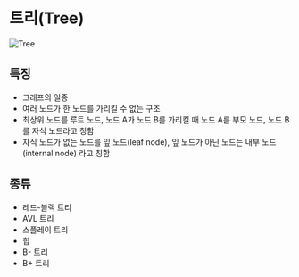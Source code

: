 # 트리(Tree)

![Tree](https://ko.wikipedia.org/wiki/%ED%8A%B8%EB%A6%AC_%EA%B5%AC%EC%A1%B0#/media/File:Binary_tree.svg)

## 특징

- 그래프의 일종
- 여러 노드가 한 노드를 가리킬 수 없는 구조
- 최상위 노드를 루트 노드, 노드 A가 노드 B를 가리킬 때 노드 A를 부모 노드, 노드 B를 자식 노드라고 칭함
- 자식 노드가 없는 노드를 잎 노드(leaf node), 잎 노드가 아닌 노드는 내부 노드(internal node) 라고 칭함

## 종류

- 레드-블랙 트리
- AVL 트리
- 스플레이 트리
- 힙
- B- 트리
- B+ 트리
